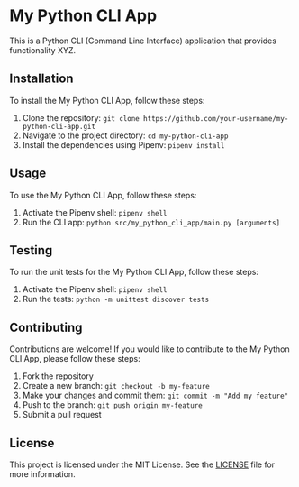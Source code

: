 # My Python CLI App

This is a Python CLI (Command Line Interface) application that provides functionality XYZ.

## Installation

To install the My Python CLI App, follow these steps:

1. Clone the repository: `git clone https://github.com/your-username/my-python-cli-app.git`
2. Navigate to the project directory: `cd my-python-cli-app`
3. Install the dependencies using Pipenv: `pipenv install`

## Usage

To use the My Python CLI App, follow these steps:

1. Activate the Pipenv shell: `pipenv shell`
2. Run the CLI app: `python src/my_python_cli_app/main.py [arguments]`

## Testing

To run the unit tests for the My Python CLI App, follow these steps:

1. Activate the Pipenv shell: `pipenv shell`
2. Run the tests: `python -m unittest discover tests`

## Contributing

Contributions are welcome! If you would like to contribute to the My Python CLI App, please follow these steps:

1. Fork the repository
2. Create a new branch: `git checkout -b my-feature`
3. Make your changes and commit them: `git commit -m "Add my feature"`
4. Push to the branch: `git push origin my-feature`
5. Submit a pull request

## License

This project is licensed under the MIT License. See the [LICENSE](LICENSE) file for more information.